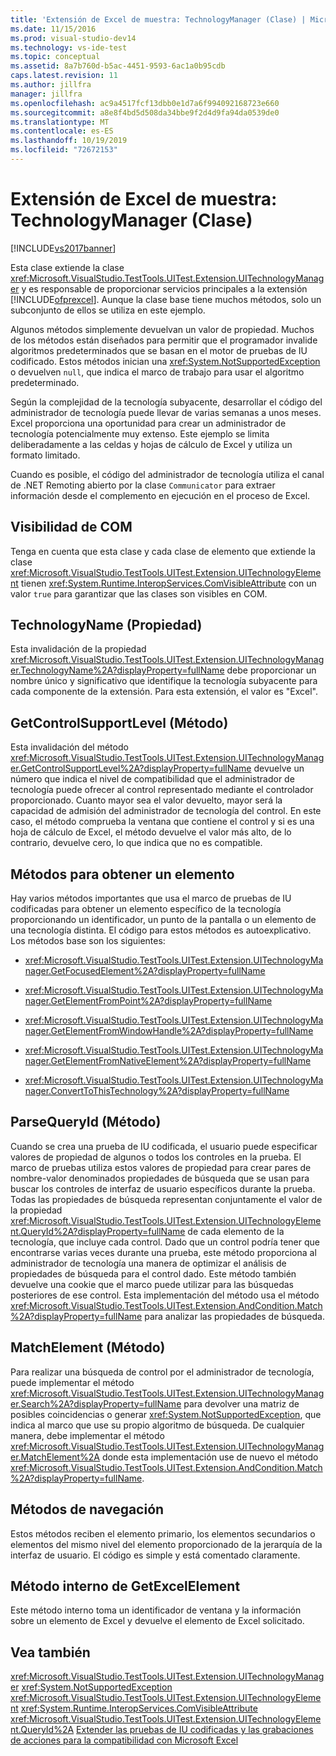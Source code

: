 ```yaml
---
title: 'Extensión de Excel de muestra: TechnologyManager (Clase) | Microsoft Docs'
ms.date: 11/15/2016
ms.prod: visual-studio-dev14
ms.technology: vs-ide-test
ms.topic: conceptual
ms.assetid: 8a7b760d-b5ac-4451-9593-6ac1a0b95cdb
caps.latest.revision: 11
ms.author: jillfra
manager: jillfra
ms.openlocfilehash: ac9a4517fcf13dbb0e1d7a6f994092168723e660
ms.sourcegitcommit: a8e8f4bd5d508da34bbe9f2d4d9fa94da0539de0
ms.translationtype: MT
ms.contentlocale: es-ES
ms.lasthandoff: 10/19/2019
ms.locfileid: "72672153"
---
```

# <a name="sample-excel-extension-technologymanager-class"></a>Extensión de Excel de muestra: TechnologyManager (Clase)
[!INCLUDE[vs2017banner](../includes/vs2017banner.md)]

Esta clase extiende la clase <xref:Microsoft.VisualStudio.TestTools.UITest.Extension.UITechnologyManager> y es responsable de proporcionar servicios principales a la extensión [!INCLUDE[ofprexcel](../includes/ofprexcel-md.md)]. Aunque la clase base tiene muchos métodos, solo un subconjunto de ellos se utiliza en este ejemplo.

 Algunos métodos simplemente devuelvan un valor de propiedad. Muchos de los métodos están diseñados para permitir que el programador invalide algoritmos predeterminados que se basan en el motor de pruebas de IU codificado. Estos métodos inician una <xref:System.NotSupportedException> o devuelven `null`, que indica el marco de trabajo para usar el algoritmo predeterminado.

 Según la complejidad de la tecnología subyacente, desarrollar el código del administrador de tecnología puede llevar de varias semanas a unos meses. Excel proporciona una oportunidad para crear un administrador de tecnología potencialmente muy extenso. Este ejemplo se limita deliberadamente a las celdas y hojas de cálculo de Excel y utiliza un formato limitado.

 Cuando es posible, el código del administrador de tecnología utiliza el canal de .NET Remoting abierto por la clase `Communicator` para extraer información desde el complemento en ejecución en el proceso de Excel.

## <a name="com-visibility"></a>Visibilidad de COM
 Tenga en cuenta que esta clase y cada clase de elemento que extiende la clase <xref:Microsoft.VisualStudio.TestTools.UITest.Extension.UITechnologyElement> tienen <xref:System.Runtime.InteropServices.ComVisibleAttribute> con un valor `true` para garantizar que las clases son visibles en COM.

## <a name="technologyname-property"></a>TechnologyName (Propiedad)
 Esta invalidación de la propiedad <xref:Microsoft.VisualStudio.TestTools.UITest.Extension.UITechnologyManager.TechnologyName%2A?displayProperty=fullName> debe proporcionar un nombre único y significativo que identifique la tecnología subyacente para cada componente de la extensión. Para esta extensión, el valor es "Excel".

## <a name="getcontrolsupportlevel-method"></a>GetControlSupportLevel (Método)
 Esta invalidación del método <xref:Microsoft.VisualStudio.TestTools.UITest.Extension.UITechnologyManager.GetControlSupportLevel%2A?displayProperty=fullName> devuelve un número que indica el nivel de compatibilidad que el administrador de tecnología puede ofrecer al control representado mediante el controlador proporcionado. Cuanto mayor sea el valor devuelto, mayor será la capacidad de admisión del administrador de tecnología del control. En este caso, el método comprueba la ventana que contiene el control y si es una hoja de cálculo de Excel, el método devuelve el valor más alto, de lo contrario, devuelve cero, lo que indica que no es compatible.

## <a name="methods-to-get-an-element"></a>Métodos para obtener un elemento
 Hay varios métodos importantes que usa el marco de pruebas de IU codificadas para obtener un elemento específico de la tecnología proporcionando un identificador, un punto de la pantalla o un elemento de una tecnología distinta. El código para estos métodos es autoexplicativo. Los métodos base son los siguientes:

- <xref:Microsoft.VisualStudio.TestTools.UITest.Extension.UITechnologyManager.GetFocusedElement%2A?displayProperty=fullName>

- <xref:Microsoft.VisualStudio.TestTools.UITest.Extension.UITechnologyManager.GetElementFromPoint%2A?displayProperty=fullName>

- <xref:Microsoft.VisualStudio.TestTools.UITest.Extension.UITechnologyManager.GetElementFromWindowHandle%2A?displayProperty=fullName>

- <xref:Microsoft.VisualStudio.TestTools.UITest.Extension.UITechnologyManager.GetElementFromNativeElement%2A?displayProperty=fullName>

- <xref:Microsoft.VisualStudio.TestTools.UITest.Extension.UITechnologyManager.ConvertToThisTechnology%2A?displayProperty=fullName>

## <a name="parsequeryid-method"></a>ParseQueryId (Método)
 Cuando se crea una prueba de IU codificada, el usuario puede especificar valores de propiedad de algunos o todos los controles en la prueba. El marco de pruebas utiliza estos valores de propiedad para crear pares de nombre-valor denominados propiedades de búsqueda que se usan para buscar los controles de interfaz de usuario específicos durante la prueba. Todas las propiedades de búsqueda representan conjuntamente el valor de la propiedad <xref:Microsoft.VisualStudio.TestTools.UITest.Extension.UITechnologyElement.QueryId%2A?displayProperty=fullName> de cada elemento de la tecnología, que incluye cada control. Dado que un control podría tener que encontrarse varias veces durante una prueba, este método proporciona al administrador de tecnología una manera de optimizar el análisis de propiedades de búsqueda para el control dado. Este método también devuelve una cookie que el marco puede utilizar para las búsquedas posteriores de ese control. Esta implementación del método usa el método <xref:Microsoft.VisualStudio.TestTools.UITest.Extension.AndCondition.Match%2A?displayProperty=fullName> para analizar las propiedades de búsqueda.

## <a name="matchelement-method"></a>MatchElement (Método)
 Para realizar una búsqueda de control por el administrador de tecnología, puede implementar el método <xref:Microsoft.VisualStudio.TestTools.UITest.Extension.UITechnologyManager.Search%2A?displayProperty=fullName> para devolver una matriz de posibles coincidencias o generar <xref:System.NotSupportedException>, que indica al marco que use su propio algoritmo de búsqueda. De cualquier manera, debe implementar el método <xref:Microsoft.VisualStudio.TestTools.UITest.Extension.UITechnologyManager.MatchElement%2A> donde esta implementación use de nuevo el método <xref:Microsoft.VisualStudio.TestTools.UITest.Extension.AndCondition.Match%2A?displayProperty=fullName>.

## <a name="navigation-methods"></a>Métodos de navegación
 Estos métodos reciben el elemento primario, los elementos secundarios o elementos del mismo nivel del elemento proporcionado de la jerarquía de la interfaz de usuario. El código es simple y está comentado claramente.

## <a name="getexcelelement-internal-method"></a>Método interno de GetExcelElement
 Este método interno toma un identificador de ventana y la información sobre un elemento de Excel y devuelve el elemento de Excel solicitado.

## <a name="see-also"></a>Vea también
 <xref:Microsoft.VisualStudio.TestTools.UITest.Extension.UITechnologyManager> <xref:System.NotSupportedException>
 <xref:Microsoft.VisualStudio.TestTools.UITest.Extension.UITechnologyElement>
 <xref:System.Runtime.InteropServices.ComVisibleAttribute>
 <xref:Microsoft.VisualStudio.TestTools.UITest.Extension.UITechnologyElement.QueryId%2A>
 [Extender las pruebas de IU codificadas y las grabaciones de acciones para la compatibilidad con Microsoft Excel](../test/extending-coded-ui-tests-and-action-recordings-to-support-microsoft-excel.md)
